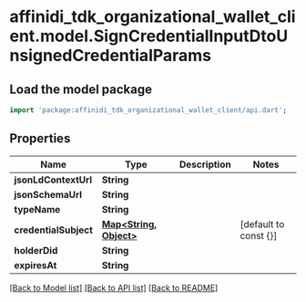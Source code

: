 # affinidi_tdk_organizational_wallet_client.model.SignCredentialInputDtoUnsignedCredentialParams

## Load the model package

```dart
import 'package:affinidi_tdk_organizational_wallet_client/api.dart';
```

## Properties

| Name                  | Type                                 | Description | Notes                 |
| --------------------- | ------------------------------------ | ----------- | --------------------- |
| **jsonLdContextUrl**  | **String**                           |             |
| **jsonSchemaUrl**     | **String**                           |             |
| **typeName**          | **String**                           |             |
| **credentialSubject** | [**Map<String, Object>**](Object.md) |             | [default to const {}] |
| **holderDid**         | **String**                           |             |
| **expiresAt**         | **String**                           |             |

[[Back to Model list]](../README.md#documentation-for-models) [[Back to API list]](../README.md#documentation-for-api-endpoints) [[Back to README]](../README.md)
